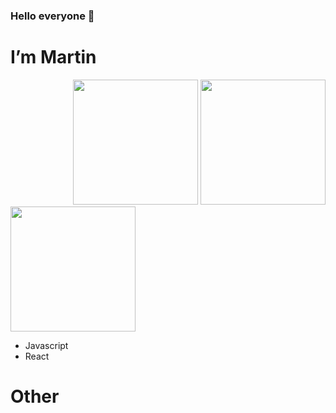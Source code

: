 ### Hello everyone 👋
<h1>I’m Martin</h1>
  <div align='right'>
  <img src='https://www.thecinemaholic.com/wp-content/uploads/2016/09/download.jpeg' alt='' width=200 />
  <img src='https://www.thecinemaholic.com/wp-content/uploads/2016/09/download.jpeg' alt='' width=200 />
  </div>
  <img src='https://www.thecinemaholic.com/wp-content/uploads/2016/09/download.jpeg' alt='' width=200 />
  <ul>
  <li>Javascript</li>
  <li>React</li>
</ul>

<h1>Other</h1>



<!--
**eMartin94/eMartin94** is a ✨ _special_ ✨ repository because its `README.md` (this file) appears on your GitHub profile.

Here are some ideas to get you started:

- 🔭 I’m currently working on ...
- 🌱 I’m currently learning ...
- 👯 I’m looking to collaborate on ...
- 🤔 I’m looking for help with ...
- 💬 Ask me about ...
- 📫 How to reach me: ...
- 😄 Pronouns: ...
- ⚡ Fun fact: ...
-->
